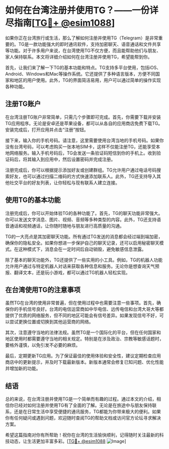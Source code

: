 # 如何在台湾注册并使用TG？——一份详尽指南[[TG💪+ @esim1088](https://t.me/s/esim1088)]

如果你正在台湾旅行或生活，那么了解如何注册并使用TG（Telegram）是非常重要的。TG是一款功能强大的即时通讯软件，支持加密聊天、语音通话和文件共享等功能。对于许多用户来说，在台湾使用TG不仅方便，而且能帮助他们与朋友、家人保持联系。本文将详细介绍如何在台湾注册并使用TG，希望能帮到你。

首先，让我们来了解一下TG的基本功能和特点。TG支持多平台使用，包括iOS、Android、Windows和Mac等操作系统。它还提供了多种语言版本，方便不同国家和地区的用户使用。此外，TG的界面简洁易用，用户可以通过简单的操作实现各种功能。

## 注册TG账户

在台湾注册TG账户非常简单，只需几个步骤即可完成。首先，你需要下载并安装TG应用程序。无论是安卓还是苹果设备，都可以从各自的应用商店免费下载TG。安装完成后，打开应用并点击“注册”按钮。

接下来，输入你的手机号码。请注意，这里需要使用台湾当地的手机号码。如果你没有台湾号码，可以考虑购买一张本地SIM卡，这样不仅能注册TG，还能享受本地网络服务。输入手机号码后，TG会发送一条验证码短信到你的手机上。收到验证码后，将其输入到应用中，然后设置密码并完成注册。

注册完成后，你可以根据提示添加好友或创建群组。TG允许用户通过电话号码搜索好友，也可以通过扫描二维码的方式快速添加联系人。此外，TG还支持导入其他社交平台的好友列表，让你轻松与现有联系人建立连接。

## 使用TG的基本功能

注册完成后，你可以开始体验TG的各种功能了。首先，TG的聊天功能非常强大。你可以发送文字消息、图片、视频、音频等多种类型的内容。此外，TG还支持语音通话和视频通话，让你随时随地与朋友进行高质量的沟通。

TG的一大亮点是其加密聊天功能。所有通过TG发送的消息都会经过端到端加密，确保你的隐私安全。如果你想进一步保护自己的聊天记录，还可以启用秘密聊天模式。在这种模式下，消息会在一定时间后自动销毁，避免敏感信息泄露。

除了基本的聊天功能外，TG还提供了一些实用的小工具。例如，TG的机器人功能允许用户通过与特定机器人对话来获取各种信息和服务。无论你是想查询天气预报、翻译文本，还是玩小游戏，都可以通过TG机器人轻松实现。

## 在台湾使用TG的注意事项

虽然TG在台湾的使用非常普遍，但在使用过程中也需要注意一些事项。首先，确保你的手机信号良好。台湾的电信运营商如中华电信、远传电信和台湾大哥大等都提供了优质的网络服务，但不同的地区可能会有信号差异。如果发现信号不好，可以尝试更换位置或切换到其他运营商的网络。

其次，注意遵守当地的法律法规。虽然TG是一个国际化的平台，但在任何国家和地区使用时都需要遵守当地的相关规定。特别是在涉及政治、宗教等敏感话题时，要格外谨慎，以免引发不必要的麻烦。

最后，定期更新TG应用。为了保证最佳的使用体验和安全性，建议定期检查应用商店中的更新提示，并及时下载最新版本。新版本通常会修复已知问题、优化性能并增加新的功能。

## 结语

总的来说，在台湾注册并使用TG是一个简单而有趣的过程。通过本文的介绍，相信你已经对如何注册并使用TG有了全面的了解。无论是在旅途中与朋友保持联系，还是在日常生活中享受便捷的通讯服务，TG都能为你带来极大的便利。如果你有任何疑问或遇到问题，欢迎随时查阅TG的帮助文档或访问官方论坛寻求解决方案。

希望这篇指南对你有所帮助！祝你在台湾的生活愉快顺利，记得随时关注最新的科技动态，让生活更加丰富多彩。[[TG💪+ @esim1088](https://t.me/s/esim1088) ![Image](https://i.postimg.cc/4NQfJmqS/Snipaste-2025-05-13-00-14-12.png)]
